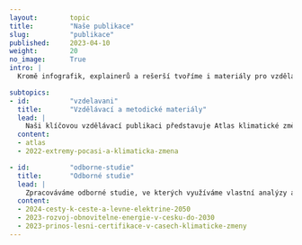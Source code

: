 ```yaml
---
layout:        topic
title:         "Naše publikace"
slug:          "publikace"
published:     2023-04-10
weight:        20
no_image:      True
intro: |
  Kromě infografik, explainerů a rešerší tvoříme i materiály pro vzdělávání a zpracováváme odborné studie. Na publikacích často spolupracujeme s dalšími aktéry – ať už jde o nevládní organizace, firmy nebo tvůrce politik a politické představitele.

subtopics:
- id:          "vzdelavani"
  title:       "Vzdělávací a metodické materiály"
  lead: |
    Naši klíčovou vzdělávací publikaci představuje Atlas klimatické změny, který je základním průvodcem změnami v atmosféře a riziky oteplování. Dále v této sekci naleznete i zahraniční materiály, které jsme přeložili a doplnili o český kontext.
  content:
  - atlas
  - 2022-extremy-pocasi-a-klimaticka-zmena

- id:          "odborne-studie"
  title:       "Odborné studie"
  lead: |
    Zpracováváme odborné studie, ve kterých využíváme vlastní analýzy a modelování. Pokud byste chtěli využít naši expertízu a nechat si námi nějakou studii nebo její část vypracovat, [ozvěte se nám](/o-nas#kontaktni-udaje).
  content:
  - 2024-cesty-k-ceste-a-levne-elektrine-2050
  - 2023-rozvoj-obnovitelne-energie-v-cesku-do-2030
  - 2023-prinos-lesni-certifikace-v-casech-klimaticke-zmeny
---
```

